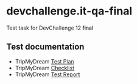 # devchallenge.it-qa-final
Test task for DevChallenge 12 final

## Test documentation

- TripMyDream [Test Plan](https://github.com/AnnaPiresh/devchallenge.it-qa-final/blob/master/TripMyDream%20Test%20Plan.docx)
- TripMyDream [Checklist](https://github.com/AnnaPiresh/devchallenge.it-qa-final/blob/master/Trip%20my%20Dream%20Checklist.xlsx)
- TripMyDream [Test Report](https://github.com/AnnaPiresh/devchallenge.it-qa-final/blob/master/TripMyDream%20Test%20Report.docx)
